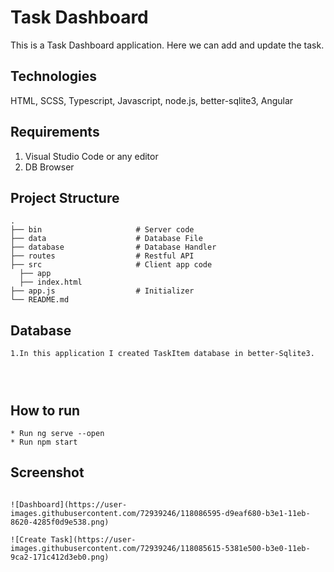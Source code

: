 # Task Dashboard


This is a Task Dashboard application. Here we can add and update the task.

## Technologies
HTML, SCSS, Typescript, Javascript, node.js, better-sqlite3, Angular

## Requirements
1. Visual Studio Code or any editor
2. DB Browser

## Project Structure

```
.
├── bin                     # Server code
├── data                    # Database File
├── database                # Database Handler
├── routes                  # Restful API
├── src                     # Client app code
  ├── app 
  ├── index.html 
├── app.js                  # Initializer
└── README.md

```

## Database 
```
1.In this application I created TaskItem database in better-Sqlite3.


 
```

## How to run
```
* Run ng serve --open
* Run npm start

```



## Screenshot
```

![Dashboard](https://user-images.githubusercontent.com/72939246/118086595-d9eaf680-b3e1-11eb-8620-4285f0d9e538.png)

![Create Task](https://user-images.githubusercontent.com/72939246/118085615-5381e500-b3e0-11eb-9ca2-171c412d3eb0.png)





```
